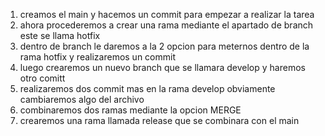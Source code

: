 1. creamos el main y hacemos un commit para empezar a realizar la tarea
2. ahora procederemos a crear una rama mediante el apartado de branch este se llama hotfix
3. dentro de branch le daremos a la 2 opcion para meternos dentro de la rama hotfix y realizaremos un commit 
4. luego crearemos un nuevo branch que se llamara develop y haremos otro comitt
5. realizaremos dos commit mas en la rama develop obviamente cambiaremos algo del archivo
6. combinaremos dos ramas mediante la opcion MERGE 
7. crearemos una rama llamada release que se combinara con el main
